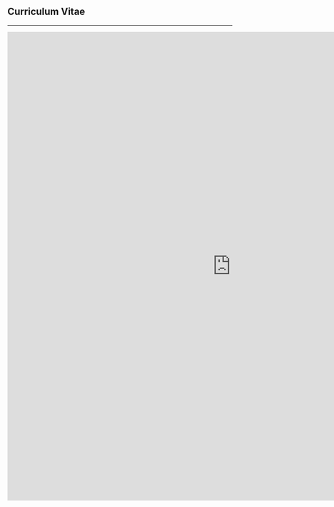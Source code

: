 ## **Curriculum Vitae**

---

<center>
 <embed src="https://jsoboil.github.io/img/CV.pdf" type="application/pdf" height =  "1050" width = "1000" />
</center>